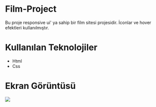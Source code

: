 # Film-Project

Bu proje responsive ui' ya sahip bir film sitesi projesidir. İconlar ve hover efektleri kullanılmıştır.

# Kullanılan Teknolojiler

- Html
- Css

# Ekran Görüntüsü

<img src="./mygif.gif"/>
